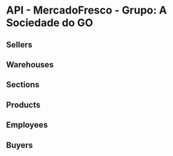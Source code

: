 # API - MercadoFresco - Grupo: A Sociedade do GO

## Sellers

## Warehouses

## Sections

## Products

## Employees

## Buyers
